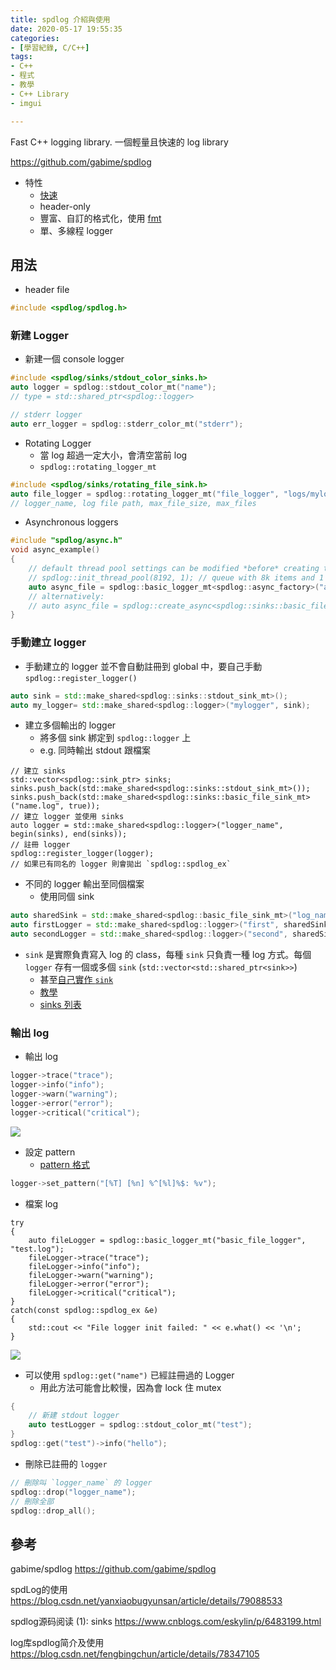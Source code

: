 ```yaml
---
title: spdlog 介紹與使用
date: 2020-05-17 19:55:35
categories:
- [學習紀錄, C/C++]
tags:
- C++
- 程式
- 教學
- C++ Library
- imgui

---
```


Fast C++ logging library.
一個輕量且快速的 log library

https://github.com/gabime/spdlog

* 特性
    * [快速](https://github.com/gabime/spdlog#benchmarks)
    * header-only
    * 豐富、自訂的格式化，使用 [fmt](https://github.com/fmtlib/fmt)
    * 單、多線程 logger

## 用法

* header file
```cpp
#include <spdlog/spdlog.h>
```

### 新建 Logger

* 新建一個 console logger

```cpp
#include <spdlog/sinks/stdout_color_sinks.h>
auto logger = spdlog::stdout_color_mt("name");
// type = std::shared_ptr<spdlog::logger>

// stderr logger
auto err_logger = spdlog::stderr_color_mt("stderr");
```

* Rotating Logger 
    * 當 log 超過一定大小，會清空當前 log
    * `spdlog::rotating_logger_mt`

```cpp
#include <spdlog/sinks/rotating_file_sink.h>
auto file_logger = spdlog::rotating_logger_mt("file_logger", "logs/mylogfile", 1048576 * 5, 3);
// logger_name, log file path, max_file_size, max_files
```

* Asynchronous loggers

```cpp
#include "spdlog/async.h"
void async_example()
{
    // default thread pool settings can be modified *before* creating the async logger:
    // spdlog::init_thread_pool(8192, 1); // queue with 8k items and 1 backing thread.
    auto async_file = spdlog::basic_logger_mt<spdlog::async_factory>("async_file_logger", "logs/async_log.txt");
    // alternatively:
    // auto async_file = spdlog::create_async<spdlog::sinks::basic_file_sink_mt>("async_file_logger", "logs/async_log.txt");
}
```

### 手動建立 logger
* 手動建立的 logger 並不會自動註冊到 global 中，要自己手動 `spdlog::register_logger()`

```cpp
auto sink = std::make_shared<spdlog::sinks::stdout_sink_mt>();
auto my_logger= std::make_shared<spdlog::logger>("mylogger", sink);
```

* 建立多個輸出的 logger
    * 將多個 sink 綁定到 `spdlog::logger` 上
    * e.g. 同時輸出 stdout 跟檔案

```cpp=
// 建立 sinks
std::vector<spdlog::sink_ptr> sinks;
sinks.push_back(std::make_shared<spdlog::sinks::stdout_sink_mt>());
sinks.push_back(std::make_shared<spdlog::sinks::basic_file_sink_mt>("name.log", true));
// 建立 logger 並使用 sinks
auto logger = std::make_shared<spdlog::logger>("logger_name", begin(sinks), end(sinks));
// 註冊 logger
spdlog::register_logger(logger);
// 如果已有同名的 logger 則會拋出 `spdlog::spdlog_ex`
```

* 不同的 logger 輸出至同個檔案
    * 使用同個 sink

```cpp
auto sharedSink = std::make_shared<spdlog::basic_file_sink_mt>("log_name.log");
auto firstLogger = std::make_shared<spdlog::logger>("first", sharedSink);
auto secondLogger = std::make_shared<spdlog::logger>("second", sharedSink);
```

* `sink` 是實際負責寫入 log 的 class，每種 `sink` 只負責一種 log 方式。每個 `logger` 存有一個或多個 `sink` (`std::vector<std::shared_ptr<sink>>`)
    * 甚至[自己實作 `sink`](https://github.com/gabime/spdlog/wiki/4.-Sinks#implementing-your-own-sink)
    * [教學](https://github.com/gabime/spdlog/wiki/4.-Sinks)
    * [sinks 列表](https://github.com/gabime/spdlog/tree/v1.x/include/spdlog/sinks)

### 輸出 log

* 輸出 log

```cpp
logger->trace("trace");
logger->info("info");
logger->warn("warning");
logger->error("error");
logger->critical("critical");
```

![](https://i.imgur.com/xsid3xG.png)

* 設定 pattern
    * [pattern 格式](https://github.com/gabime/spdlog/wiki/3.-Custom-formatting)
```cpp
logger->set_pattern("[%T] [%n] %^[%l]%$: %v");
```
    

* 檔案 log

```cpp=
try
{
    auto fileLogger = spdlog::basic_logger_mt("basic_file_logger", "test.log");
    fileLogger->trace("trace");
    fileLogger->info("info");
    fileLogger->warn("warning");
    fileLogger->error("error");
    fileLogger->critical("critical");
}
catch(const spdlog::spdlog_ex &e)
{
    std::cout << "File logger init failed: " << e.what() << '\n';
}
```
![](https://i.imgur.com/huFJAah.png)


* 可以使用 `spdlog::get("name")` 已經註冊過的 Logger
    * 用此方法可能會比較慢，因為會 lock 住 mutex
```cpp
{
    // 新建 stdout logger
    auto testLogger = spdlog::stdout_color_mt("test");
}
spdlog::get("test")->info("hello");
```

* 刪除已註冊的 `logger`

```cpp
// 刪除叫 `logger_name` 的 logger
spdlog::drop("logger_name");
// 刪除全部
spdlog::drop_all();
```

## 參考

gabime/spdlog
https://github.com/gabime/spdlog

spdLog的使用
https://blog.csdn.net/yanxiaobugyunsan/article/details/79088533

spdlog源码阅读 (1): sinks
https://www.cnblogs.com/eskylin/p/6483199.html

log库spdlog简介及使用
https://blog.csdn.net/fengbingchun/article/details/78347105

